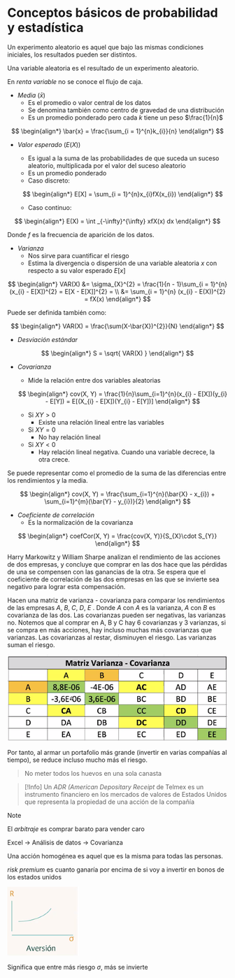 # Conceptos básicos de probabilidad y estadística

Un experimento aleatorio es aquel que bajo las mismas condiciones iniciales, los resultados pueden ser distintos.

Una variable aleatoria es el resultado de un experimento aleatorio.

En _renta variable_ no se conoce el flujo de caja.

- _Media_ ($\bar{x}$)
	- Es el promedio o valor central de los datos
	- Se denomina también como centro de gravedad de una distribución 
	- Es un promedio ponderado pero cada $k$ tiene un peso $\frac{1}{n}$

$$
\begin{align*}
	\bar{x} = \frac{\sum_{i = 1}^{n}k_{i}}{n}
\end{align*}
$$

- _Valor esperado_ ($E(X)$)
	- Es igual a la suma de las probabilidades de que suceda un suceso aleatorio, multiplicada por el valor del suceso aleatorio
	- Es un promedio ponderado
	- Caso discreto: 

	$$
	\begin{align*}
		E[X] = \sum_{i = 1}^{n}x_{i}fX(x_{i})
	\end{align*}
	$$
	- Caso continuo: 

$$
\begin{align*}
	E(X) = \int _{-\infty}^{\infty} xfX(x) dx
\end{align*}
$$

Donde $f$ es la frecuencia de aparición de los datos.

- _Varianza_
	- Nos sirve para cuantificar el riesgo
	- Estima la divergencia o dispersión de una variable aleatoria $x$ con respecto a su valor esperado $E[x]$

$$
\begin{align*}
	VAR(X) &= \sigma_{X}^{2} = \frac{1}{n - 1}\sum_{i = 1}^{n}(x_{i} - E[X])^{2} = E[X - E[X]]^{2} = \\
	&= \sum_{i = 1}^{n} (x_{i} - E(X))^{2} = fX(x)
\end{align*}
$$

Puede ser definida también como:

$$
\begin{align*}
	VAR(X) = \frac{\sum(X-\bar{X})^{2}}{N}
\end{align*}
$$

- _Desviación estándar_ 

$$
\begin{align*}
	S = \sqrt{ VAR(X) }
\end{align*}
$$

- _Covarianza_
	- Mide la relación entre dos variables aleatorias

	$$
	\begin{align*}
		cov(X, Y) = \frac{1}{n}\sum_{i=1}^{n}(x_{i} - E[X])(y_{i} - E[Y]) = E[(X_{i} - E[X])(Y_{i} - E[Y])]
	\end{align*}
	$$

	- Si $XY > 0$
		- Existe una relación lineal entre las variables
	- Si $XY = 0$
		- No hay relación lineal
	- Si $XY < 0$
		- Hay relación lineal negativa. Cuando una variable decrece, la otra crece.


Se puede representar como el promedio de la suma de las diferencias entre los rendimientos y la media.

$$
\begin{align*}
	cov(X, Y) = \frac{\sum_{i=1}^{n}(\bar{X} - x_{i}) + \sum_{i=1}^{m}(\bar{Y} - y_{i})}{2}
\end{align*}
$$

- _Coeficiente de correlación_
	- Es la normalización de la covarianza 

$$
\begin{align*}
	coefCor(X, Y) = \frac{cov(X, Y)}{S_{X}\cdot S_{Y}}
\end{align*}
$$


Harry Markowitz y William Sharpe analizan el rendimiento de las acciones de dos empresas, y concluye que comprar en las dos hace que las pérdidas de una se compensen con las ganancias de la otra. Se espera que el coeficiente de correlación de las dos empresas en las que se invierte sea negativo para lograr esta compensación.

Hacen una matriz de varianza - covarianza para comparar los rendimientos de las empresas $A$, $B$, $C$, $D$, $E$ . Donde $A$ con $A$ es la varianza, $A$ con $B$ es covarianza de las dos.
Las covarianzas pueden ser negativas, las varianzas no. Notemos que al comprar en A, B y C hay 6 covarianzas y 3 varianzas, si se compra en más acciones, hay incluso muchas más covarianzas que varianzas.
Las covarianzas al restar, disminuyen el riesgo. Las varianzas suman el riesgo.

![](attachments/Pasted%20image%2020230509170153.png)

Por tanto, al armar un portafolio más grande (invertir en varias compañías al tiempo), se reduce incluso mucho más el riesgo.

>No meter todos los huevos en una sola canasta


>[!Info]
>Un _ADR (American Depositary Receipt_  de Telmex es un instrumento financiero en los mercados de valores de Estados Unidos que representa la propiedad de una acción de la compañía

>[!Note]
>El _arbitraje_ es comprar barato para vender caro



Excel -> Análisis de datos -> Covarianza




Una acción homogénea es aquel que es la misma para todas las personas.

_risk premium_ es cuanto ganaría por encima de si voy a invertir en bonos de los estados unidos


![](attachments/Pasted%20image%2020230502173429.png)

Significa que entre más riesgo $\sigma$, más se invierte


